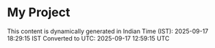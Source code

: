 # My Project

This content is dynamically generated in Indian Time (IST): 2025-09-17 18:29:15 IST
Converted to UTC: 2025-09-17 12:59:15 UTC
